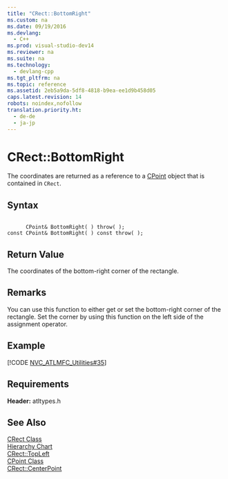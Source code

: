 ```yaml
---
title: "CRect::BottomRight"
ms.custom: na
ms.date: 09/19/2016
ms.devlang: 
  - C++
ms.prod: visual-studio-dev14
ms.reviewer: na
ms.suite: na
ms.technology: 
  - devlang-cpp
ms.tgt_pltfrm: na
ms.topic: reference
ms.assetid: 2eb5a9da-5df8-4818-b9ea-ee1d9b458d05
caps.latest.revision: 14
robots: noindex,nofollow
translation.priority.ht: 
  - de-de
  - ja-jp
---
```

# CRect::BottomRight
The coordinates are returned as a reference to a [CPoint](../vs140/CPoint-Class.md) object that is contained in `CRect`.  
  
## Syntax  
  
```  
  
      CPoint& BottomRight( ) throw( );   
const CPoint& BottomRight( ) const throw( );  
```  
  
## Return Value  
 The coordinates of the bottom-right corner of the rectangle.  
  
## Remarks  
 You can use this function to either get or set the bottom-right corner of the rectangle. Set the corner by using this function on the left side of the assignment operator.  
  
## Example  
 [!CODE [NVC_ATLMFC_Utilities#35](../CodeSnippet/VS_Snippets_Cpp/NVC_ATLMFC_Utilities#35)]  
  
## Requirements  
 **Header:** atltypes.h  
  
## See Also  
 [CRect Class](../vs140/CRect-Class.md)   
 [Hierarchy Chart](../vs140/Hierarchy-Chart.md)   
 [CRect::TopLeft](../vs140/CRect--TopLeft.md)   
 [CPoint Class](../vs140/CPoint-Class.md)   
 [CRect::CenterPoint](../vs140/CRect--CenterPoint.md)